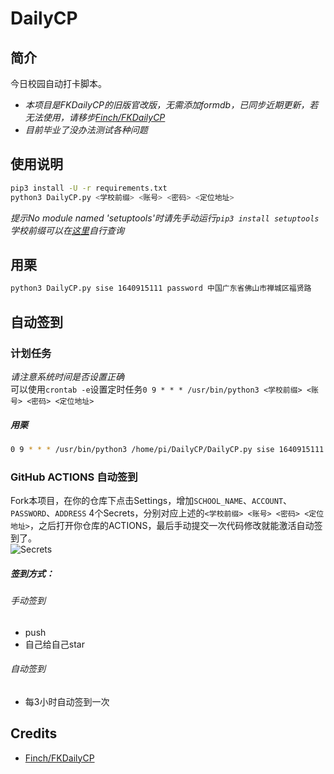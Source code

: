 # DailyCP
## 简介
今日校园自动打卡脚本。

- *本项目是FKDailyCP的旧版官改版，无需添加formdb，已同步近期更新，若无法使用，请移步[Finch/FKDailyCP](https://gitee.com/Finch1/FKDailyCP)*
- *目前毕业了没办法测试各种问题*

## 使用说明
```bash
pip3 install -U -r requirements.txt
python3 DailyCP.py <学校前缀> <账号> <密码> <定位地址>
```
*提示No module named 'setuptools'时请先手动运行`pip3 install setuptools`*<br>
*学校前缀可以在[这里](https://static.campushoy.com/apicache/tenantListSort)自行查询*
## 用栗
```bash
python3 DailyCP.py sise 1640915111 password 中国广东省佛山市禅城区福贤路
```
## 自动签到

### 计划任务
*请注意系统时间是否设置正确*<br>
可以使用`crontab -e`设置定时任务`0 9 * * * /usr/bin/python3 <学校前缀> <账号> <密码> <定位地址>`
##### 用栗
```bash
0 9 * * * /usr/bin/python3 /home/pi/DailyCP/DailyCP.py sise 1640915111 password 中国广东省佛山市禅城区福贤路
```
### GitHub ACTIONS 自动签到
Fork本项目，在你的仓库下点击Settings，增加`SCHOOL_NAME`、`ACCOUNT`、`PASSWORD`、`ADDRESS` 4个Secrets，分别对应上述的`<学校前缀> <账号> <密码> <定位地址>`，之后打开你仓库的ACTIONS，最后手动提交一次代码修改就能激活自动签到了。<br>
![Secrets](https://github.com/lemofire/DailyCP/blob/master/doc/Secrets.png)

##### 签到方式：

###### 手动签到
* push
* 自己给自己star
###### 自动签到
* 每3小时自动签到一次

## Credits
* [Finch/FKDailyCP](https://gitee.com/Finch1/FKDailyCP)
